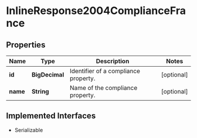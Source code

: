 

# InlineResponse2004ComplianceFrance


## Properties

Name | Type | Description | Notes
------------ | ------------- | ------------- | -------------
**id** | **BigDecimal** | Identifier of a compliance property. |  [optional]
**name** | **String** | Name of the compliance property. |  [optional]


## Implemented Interfaces

* Serializable


